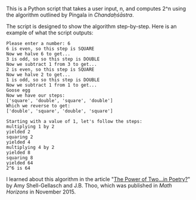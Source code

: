 This is a Python script that takes a user input, n, and computes 2^n using the algorithm outlined by Pingala in *Chandaḥśāstra*.

The script is designed to show the algorithm step-by-step. Here is an example of what the script outputs:

```
Please enter a number: 6
6 is even, so this step is SQUARE
Now we halve 6 to get...
3 is odd, so so this step is DOUBLE
Now we subtract 1 from 3 to get...
2 is even, so this step is SQUARE
Now we halve 2 to get...
1 is odd, so so this step is DOUBLE
Now we subtract 1 from 1 to get...
Goose egg
Now we have our steps:
['square', 'double', 'square', 'double']
Which we reverse to get:
['double', 'square', 'double', 'square']

Starting with a value of 1, let's follow the steps:
multiplying 1 by 2
yielded 2
squaring 2
yielded 4
multiplying 4 by 2
yielded 8
squaring 8
yielded 64
2^6 is 64
```

I learned about this algorithm in the article "[The Power of Two...in Poetry?](http://digitaleditions.walsworthprintgroup.com/article/The_Power_of_Two_._._._in_Poetry%3F/2298573/276852/article.html)" by Amy Shell-Gellasch and J.B. Thoo, which was published in *Math Horizons* in November 2015.
